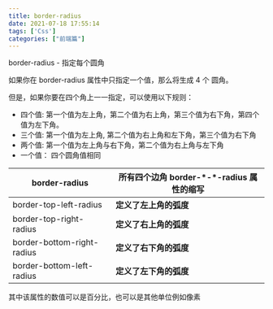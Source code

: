 ```yaml
---
title: border-radius
date: 2021-07-18 17:55:14
tags: ['Css']
categories: ["前端篇"]
---
```


 border-radius - 指定每个圆角

如果你在 border-radius 属性中只指定一个值，那么将生成 4 个 圆角。

但是，如果你要在四个角上一一指定，可以使用以下规则：

- 四个值: 第一个值为左上角，第二个值为右上角，第三个值为右下角，第四个值为左下角。
- 三个值: 第一个值为左上角,     第二个值为右上角和左下角，第三个值为右下角
- 两个值: 第一个值为左上角与右下角，第二个值为右上角与左下角
- 一个值： 四个圆角值相同

 <!--more-->

| border-radius              | **所有四个边角** **border-\*-\*-radius** **属性的缩写** |
| -------------------------- | ------------------------------------------------------- |
| border-top-left-radius     | **定义了左上角的弧度**                                  |
| border-top-right-radius    | **定义了右上角的弧度**                                  |
| border-bottom-right-radius | **定义了右下角的弧度**                                  |
| border-bottom-left-radius  | **定义了左下角的弧度**                                  |

其中该属性的数值可以是百分比，也可以是其他单位例如像素